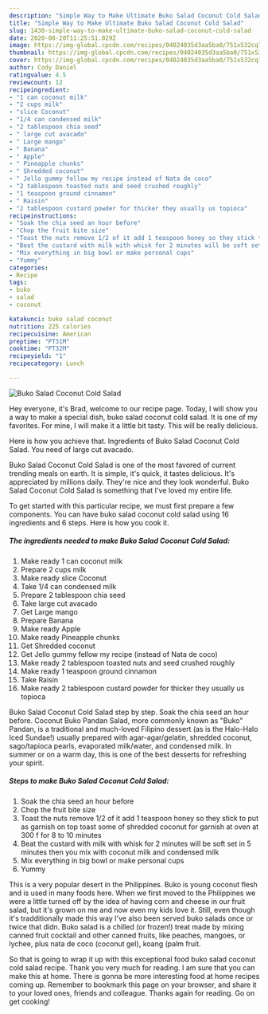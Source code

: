 ```yaml
---
description: "Simple Way to Make Ultimate Buko Salad Coconut Cold Salad"
title: "Simple Way to Make Ultimate Buko Salad Coconut Cold Salad"
slug: 1430-simple-way-to-make-ultimate-buko-salad-coconut-cold-salad
date: 2020-08-20T11:25:51.029Z
image: https://img-global.cpcdn.com/recipes/04024035d3aa5ba0/751x532cq70/buko-salad-coconut-cold-salad-recipe-main-photo.jpg
thumbnail: https://img-global.cpcdn.com/recipes/04024035d3aa5ba0/751x532cq70/buko-salad-coconut-cold-salad-recipe-main-photo.jpg
cover: https://img-global.cpcdn.com/recipes/04024035d3aa5ba0/751x532cq70/buko-salad-coconut-cold-salad-recipe-main-photo.jpg
author: Cody Daniel
ratingvalue: 4.5
reviewcount: 12
recipeingredient:
- "1 can coconut milk"
- "2 cups milk"
- "slice Coconut"
- "1/4 can condensed milk"
- "2 tablespoon chia seed"
- " large cut avacado"
- " Large mango"
- " Banana"
- " Apple"
- " Pineapple chunks"
- " Shredded coconut"
- " Jello gummy fellow my recipe instead of Nata de coco"
- "2 tablespoon toasted nuts and seed crushed roughly"
- "1 teaspoon ground cinnamon"
- " Raisin"
- "2 tablespoon custard powder for thicker they usually us topioca"
recipeinstructions:
- "Soak the chia seed an hour before"
- "Chop the fruit bite size"
- "Toast the nuts remove 1/2 of it add 1 teaspoon honey so they stick to put as garnish on top toast some of shredded coconut for garnish at oven at 300 f for 8 to 10 minutes"
- "Beat the custard with milk with whisk for 2 minutes will be soft set in 5 minutes then you mix with coconut milk and condensed milk"
- "Mix everything in big bowl or make personal cups"
- "Yummy"
categories:
- Recipe
tags:
- buko
- salad
- coconut

katakunci: buko salad coconut 
nutrition: 225 calories
recipecuisine: American
preptime: "PT31M"
cooktime: "PT32M"
recipeyield: "1"
recipecategory: Lunch

---
```



![Buko Salad Coconut Cold Salad](https://img-global.cpcdn.com/recipes/04024035d3aa5ba0/751x532cq70/buko-salad-coconut-cold-salad-recipe-main-photo.jpg)

Hey everyone, it's Brad, welcome to our recipe page. Today, I will show you a way to make a special dish, buko salad coconut cold salad. It is one of my favorites. For mine, I will make it a little bit tasty. This will be really delicious.

Here is how you achieve that. Ingredients of Buko Salad Coconut Cold Salad. You need of large cut avacado.

Buko Salad Coconut Cold Salad is one of the most favored of current trending meals on earth. It is simple, it's quick, it tastes delicious. It's appreciated by millions daily. They're nice and they look wonderful. Buko Salad Coconut Cold Salad is something that I've loved my entire life.


To get started with this particular recipe, we must first prepare a few components. You can have buko salad coconut cold salad using 16 ingredients and 6 steps. Here is how you cook it.

<!--inarticleads1-->

##### The ingredients needed to make Buko Salad Coconut Cold Salad:

1. Make ready 1 can coconut milk
1. Prepare 2 cups milk
1. Make ready slice Coconut
1. Take 1/4 can condensed milk
1. Prepare 2 tablespoon chia seed
1. Take  large cut avacado
1. Get  Large mango
1. Prepare  Banana
1. Make ready  Apple
1. Make ready  Pineapple chunks
1. Get  Shredded coconut
1. Get  Jello gummy fellow my recipe (instead of Nata de coco)
1. Make ready 2 tablespoon toasted nuts and seed crushed roughly
1. Make ready 1 teaspoon ground cinnamon
1. Take  Raisin
1. Make ready 2 tablespoon custard powder for thicker they usually us topioca


Buko Salad Coconut Cold Salad step by step. Soak the chia seed an hour before. Coconut Buko Pandan Salad, more commonly known as &#34;Buko&#34; Pandan, is a traditional and much-loved Filipino dessert (as is the Halo-Halo Iced Sundae!) usually prepared with agar-agar/gelatin, shredded coconut, sago/tapioca pearls, evaporated milk/water, and condensed milk. In summer or on a warm day, this is one of the best desserts for refreshing your spirit. 

<!--inarticleads2-->

##### Steps to make Buko Salad Coconut Cold Salad:

1. Soak the chia seed an hour before
1. Chop the fruit bite size
1. Toast the nuts remove 1/2 of it add 1 teaspoon honey so they stick to put as garnish on top toast some of shredded coconut for garnish at oven at 300 f for 8 to 10 minutes
1. Beat the custard with milk with whisk for 2 minutes will be soft set in 5 minutes then you mix with coconut milk and condensed milk
1. Mix everything in big bowl or make personal cups
1. Yummy


This is a very popular desert in the Philippines. Buko is young coconut flesh and is used in many foods here. When we first moved to the Philippines we were a little turned off by the idea of having corn and cheese in our fruit salad, but it&#39;s grown on me and now even my kids love it. Still, even though it&#39;s tradditionally made this way I&#39;ve also been served buko salads once or twice that didn. Buko salad is a chilled (or frozen!) treat made by mixing canned fruit cocktail and other canned fruits, like peaches, mangoes, or lychee, plus nata de coco (coconut gel), koang (palm fruit. 

So that is going to wrap it up with this exceptional food buko salad coconut cold salad recipe. Thank you very much for reading. I am sure that you can make this at home. There is gonna be more interesting food at home recipes coming up. Remember to bookmark this page on your browser, and share it to your loved ones, friends and colleague. Thanks again for reading. Go on get cooking!
